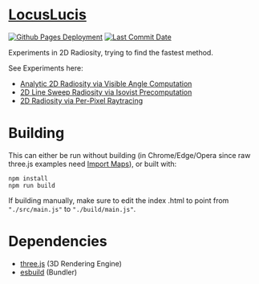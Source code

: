 # [LocusLucis](https://zalo.github.io/LocusLucis/)

<p align="left">
  <a href="https://github.com/zalo/LocusLucis/deployments/activity_log?environment=github-pages">
      <img src="https://img.shields.io/github/deployments/zalo/LocusLucis/github-pages?label=Github%20Pages%20Deployment" title="Github Pages Deployment"></a>
  <a href="https://github.com/zalo/LocusLucis/commits/main">
      <img src="https://img.shields.io/github/last-commit/zalo/LocusLucis" title="Last Commit Date"></a>
  <!--<a href="https://github.com/zalo/LocusLucis/blob/main/LICENSE">
      <img src="https://img.shields.io/github/license/zalo/LocusLucis" title="License: Apache V2"></a> -->
</p>

Experiments in 2D Radiosity, trying to find the fastest method.

See Experiments here:
- [Analytic 2D Radiosity via Visible Angle Computation](https://raw.githack.com/zalo/main/index.html)
- [2D Line Sweep Radiosity via Isovist Precomputation](https://raw.githack.com/zalo/LocusLucis/feat-line-sweep/index.html)
- [2D Radiosity via Per-Pixel Raytracing](https://raw.githack.com/zalo/LocusLucis/feat-raytracing/index.html)

 # Building

This can either be run without building (in Chrome/Edge/Opera since raw three.js examples need [Import Maps](https://caniuse.com/import-maps)), or built with:
```
npm install
npm run build
```
If building manually, make sure to edit the index .html to point from `"./src/main.js"` to `"./build/main.js"`.

 # Dependencies
 - [three.js](https://github.com/mrdoob/three.js/) (3D Rendering Engine)
 - [esbuild](https://github.com/evanw/esbuild/) (Bundler)
